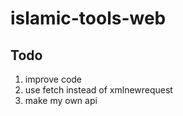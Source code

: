 # islamic-tools-web

## Todo

1. improve code
2. use fetch instead of xmlnewrequest
3. make my own api